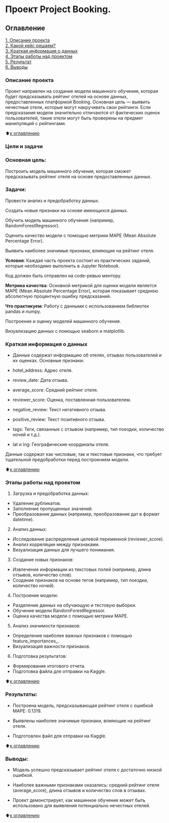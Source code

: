 # Проект Project Booking.

## Оглавление  
[1. Описание проекта](README.md#Описание-проекта)  
[2. Какой кейс решаем?](README.md#Какой-кейс-решаем)  
[3. Краткая информация о данных](README.md#Краткая-информация-о-данных)  
[4. Этапы работы над проектом](README.md#Этапы-работы-над-проектом)  
[5. Результат](README.md#Результат)    
[6. Выводы](README.md#Выводы) 

### Описание проекта    
Проект направлен на создание модели машинного обучения, которая будет предсказывать рейтинг отелей на основе данных, предоставленных платформой Booking. Основная цель — выявить нечестные отели, которые могут накручивать свои рейтинги. Если предсказания модели значительно отличаются от фактических оценок пользователей, такие отели могут быть проверены на предмет манипуляций с рейтингами.

:arrow_up:[к оглавлению](_)


### Цели и задачи

### Основная цель:
Построить модель машинного обучения, которая сможет предсказывать рейтинг отеля на основе предоставленных данных.

### Задачи:
Провести анализ и предобработку данных.

Создать новые признаки на основе имеющихся данных.

Обучить модель машинного обучения (например, RandomForestRegressor).

Оценить качество модели с помощью метрики MAPE (Mean Absolute Percentage Error).

Выявить наиболее значимые признаки, влияющие на рейтинг отеля.

**Условия**:
Каждая часть проекта состоит из практических заданий, которые необходимо выполнить в Jupyter Notebook.

Код должен быть отправлен на code-ревью ментору.

**Метрика качества**:
Основной метрикой для оценки модели является MAPE (Mean Absolute Percentage Error), которая показывает среднюю абсолютную процентную ошибку предсказаний.

**Что практикуем**:
Работу с данными с использованием библиотек pandas и numpy.

Построение и оценку моделей машинного обучения.

Визуализацию данных с помощью seaborn и matplotlib.

### Краткая информация о данных
* Данные содержат информацию об отелях, отзывах пользователей и их оценках. Основные признаки:

* hotel_address: Адрес отеля.

* review_date: Дата отзыва.

* average_score: Средний рейтинг отеля.

* reviewer_score: Оценка, поставленная пользователем.

* negative_review: Текст негативного отзыва.

* positive_review: Текст позитивного отзыва.

* tags: Теги, связанные с отзывом (например, тип поездки, количество ночей и т.д.).

* lat и lng: Географические координаты отеля.

Данные содержат как числовые, так и текстовые признаки, что требует тщательной предобработки перед построением модели.
  
:arrow_up:[к оглавлению](README.md#Оглавление)


### Этапы работы над проектом  
1. Загрузка и предобработка данных:

* Удаление дубликатов.
* Заполнение пропущенных значений.
* Преобразование данных (например, преобразование дат в формат datetime).

2. Анализ данных:

* Исследование распределения целевой переменной (reviewer_score).
* Анализ корреляции между признаками.
* Визуализация данных для лучшего понимания.

3. Создание новых признаков:

* Извлечение информации из текстовых полей (например, длина отзывов, количество слов).
* Создание признаков на основе тегов (например, тип поездки, количество ночей).

4. Построение модели:

* Разделение данных на обучающую и тестовую выборки.
* Обучение модели RandomForestRegressor.
* Оценка качества модели с помощью метрики MAPE.

5. Анализ значимости признаков:

* Определение наиболее важных признаков с помощью feature_importances_.
* Визуализация важности признаков.

6. Подготовка результатов:

* Формирование итогового отчета.
* Подготовка файла для отправки на Kaggle.

:arrow_up:[к оглавлению](README.md#Оглавление)


### Результаты:  
* Построена модель, предсказывающая рейтинг отеля с ошибкой MAPE: 0.1319.

* Выявлены наиболее значимые признаки, влияющие на рейтинг отеля.

* Подготовлен файл для отправки на Kaggle.

:arrow_up:[к оглавлению](README.md#Оглавление)


### Выводы:  
* Модель успешно предсказывает рейтинг отеля с достаточно низкой ошибкой.

* Наиболее важными признаками оказались: средний рейтинг отеля (average_score), длина отзывов и количество слов в отзывах.

* Проект демонстрирует, как машинное обучение может быть использовано для выявления потенциально нечестных отелей.

:arrow_up:[к оглавлению](README.md#Оглавление)
